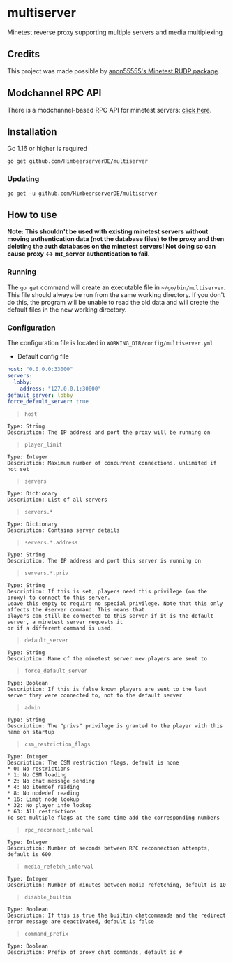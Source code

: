 # multiserver
Minetest reverse proxy supporting multiple servers and media multiplexing

## Credits
This project was made possible by [anon55555's Minetest RUDP package](https://github.com/anon55555/mt/tree/master/rudp).

## Modchannel RPC API
There is a modchannel-based RPC API for minetest servers: [click here](https://github.com/HimbeerserverDE/multiserver_api).

## Installation
Go 1.16 or higher is required

`go get github.com/HimbeerserverDE/multiserver`

### Updating
`go get -u github.com/HimbeerserverDE/multiserver`

## How to use
**Note: This shouldn't be used with existing minetest servers without moving authentication data (not the database files) to the proxy and then deleting the auth databases on the minetest servers! Not doing so can cause proxy <-> mt_server authentication to fail.**

### Running
The `go get` command will create an executable file in `~/go/bin/multiserver`.
This file should always be run from the same working directory. If you don't do this, the program will be unable to read the old data and will create
the default files in the new working directory.

### Configuration
The configuration file is located in `WORKING_DIR/config/multiserver.yml`

- Default config file
```yml
host: "0.0.0.0:33000"
servers:
  lobby:
    address: "127.0.0.1:30000"
default_server: lobby
force_default_server: true
```

> `host` 
```
Type: String
Description: The IP address and port the proxy will be running on
```
> `player_limit`
```
Type: Integer
Description: Maximum number of concurrent connections, unlimited if not set
```
> `servers`
```
Type: Dictionary
Description: List of all servers
```
> `servers.*`
```
Type: Dictionary
Description: Contains server details
```
> `servers.*.address`
```
Type: String
Description: The IP address and port this server is running on
```
> `servers.*.priv`
```
Type: String
Description: If this is set, players need this privilege (on the proxy) to connect to this server.
Leave this empty to require no special privilege. Note that this only affects the #server command. This means that
players can still be connected to this server if it is the default server, a minetest server requests it
or if a different command is used.
```
> `default_server`
```
Type: String
Description: Name of the minetest server new players are sent to
```
> `force_default_server`
```
Type: Boolean
Description: If this is false known players are sent to the last server they were connected to, not to the default server
```
> `admin`
```
Type: String
Description: The "privs" privilege is granted to the player with this name on startup
```
> `csm_restriction_flags`
```
Type: Integer
Description: The CSM restriction flags, default is none
* 0: No restrictions
* 1: No CSM loading
* 2: No chat message sending
* 4: No itemdef reading
* 8: No nodedef reading
* 16: Limit node lookup
* 32: No player info lookup
* 63: All restrictions
To set multiple flags at the same time add the corresponding numbers
```
> `rpc_reconnect_interval`
```
Type: Integer
Description: Number of seconds between RPC reconnection attempts, default is 600
```
> `media_refetch_interval`
```
Type: Integer
Description: Number of minutes between media refetching, default is 10
```
> `disable_builtin`
```
Type: Boolean
Description: If this is true the builtin chatcommands and the redirect error message are deactivated, default is false
```
> `command_prefix`
```
Type: Boolean
Description: Prefix of proxy chat commands, default is #
```

